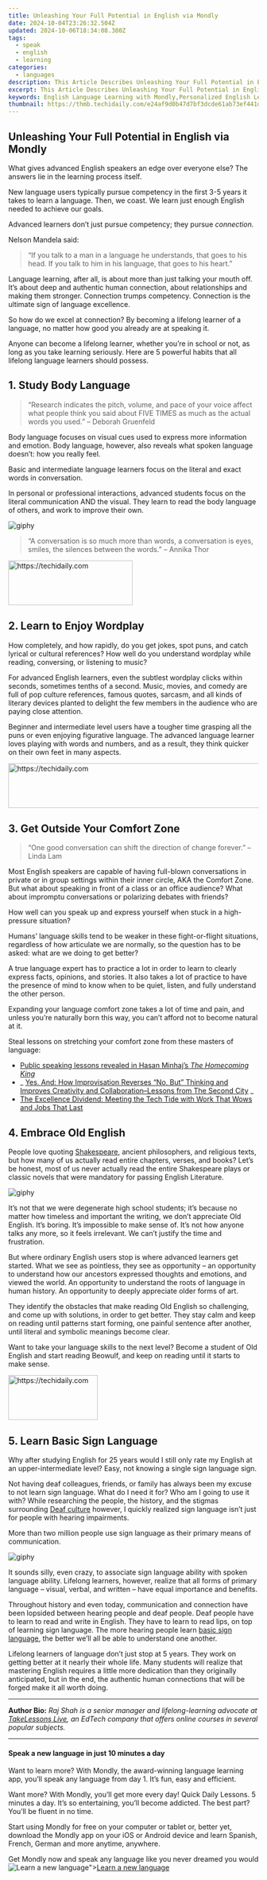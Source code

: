 ```yaml
---
title: Unleashing Your Full Potential in English via Mondly
date: 2024-10-04T23:26:32.504Z
updated: 2024-10-06T18:34:08.380Z
tags:
  - speak
  - english
  - learning
categories:
  - languages
description: This Article Describes Unleashing Your Full Potential in English via Mondly
excerpt: This Article Describes Unleashing Your Full Potential in English via Mondly
keywords: English Language Learning with Mondly,Personalized English Lessons Mondly,Mondly for ESL Improvement,Enhance Your Communication with Mondly,Mondly Interactive English Learning Platform,Online English Tutoring Through Mondly,Boost Your Career with Mondly's English Training
thumbnail: https://thmb.techidaily.com/e24af9d0b47d7bf3dcde61ab73ef441dcda155d4ef5a243e1a2546d643282d46.jpg
---
```


## Unleashing Your Full Potential in English via Mondly

What gives advanced English speakers an edge over everyone else? The answers lie in the learning process itself.

New language users typically pursue competency in the first 3-5 years it takes to learn a language. Then, we coast. We learn just enough English needed to achieve our goals.

Advanced learners don’t just pursue competency; they pursue _connection._

Nelson Mandela said:

> “If you talk to a man in a language he understands, that goes to his head. If you talk to him in his language, that goes to his heart.”

Language learning, after all, is about more than just talking your mouth off. It’s about deep and authentic human connection, about relationships and making them stronger. Connection trumps competency. Connection is the ultimate sign of language excellence.

So how do we excel at connection? By becoming a lifelong learner of a language, no matter how good you already are at speaking it.

Anyone can become a lifelong learner, whether you’re in school or not, as long as you take learning seriously. Here are 5 powerful habits that all lifelong language learners should possess.

## 1\. Study Body Language

> “Research indicates the pitch, volume, and pace of your voice affect what people think you said about FIVE TIMES as much as the actual words you used.” – Deborah Gruenfeld

Body language focuses on visual cues used to express more information and emotion. Body language, however, also reveals what spoken language doesn’t: how you really feel.

Basic and intermediate language learners focus on the literal and exact words in conversation.

In personal or professional interactions, advanced students focus on the literal communication AND the visual. They learn to read the body language of others, and work to improve their own.

![giphy](https://media0.giphy.com/media/DaNwD0SPavhF6/giphy.gif?cid=3640f6095c08f4ca7130495a6fa7153a "How To Take Your English To The Next Level 2")

> “A conversation is so much more than words, a conversation is eyes, smiles, the silences between the words.” – Annika Thor

<!-- affiliate ads begin -->
<a href="https://bluettius.sjv.io/c/5597632/2139116/17108" target="_top" id="2139116">
  <img src="//a.impactradius-go.com/display-ad/17108-2139116" border="0" alt="https://techidaily.com" width="250" height="90"/>
</a>
<img height="0" width="0" src="https://bluettius.sjv.io/i/5597632/2139116/17108" style="position:absolute;visibility:hidden;" border="0" />
<!-- affiliate ads end -->

## 2\. Learn to Enjoy Wordplay

How completely, and how rapidly, do you get jokes, spot puns, and catch lyrical or cultural references? How well do you understand wordplay while reading, conversing, or listening to music?

For advanced English learners, even the subtlest wordplay clicks within seconds, sometimes tenths of a second. Music, movies, and comedy are full of pop culture references, famous quotes, sarcasm, and all kinds of literary devices planted to delight the few members in the audience who are paying close attention.

Beginner and intermediate level users have a tougher time grasping all the puns or even enjoying figurative language. The advanced language learner loves playing with words and numbers, and as a result, they think quicker on their own feet in many aspects.

<!-- affiliate ads begin -->
<a href="https://unicoeye.pxf.io/c/5597632/2134228/18498" target="_top" id="2134228">
  <img src="//a.impactradius-go.com/display-ad/18498-2134228" border="0" alt="https://techidaily.com" width="728" height="90"/>
</a>
<img height="0" width="0" src="https://unicoeye.pxf.io/i/5597632/2134228/18498" style="position:absolute;visibility:hidden;" border="0" />
<!-- affiliate ads end -->

## 3\. Get Outside Your Comfort Zone

> “One good conversation can shift the direction of change forever.” – Linda Lam

Most English speakers are capable of having full-blown conversations in private or in group settings within their inner circle, AKA the Comfort Zone. But what about speaking in front of a class or an office audience? What about impromptu conversations or polarizing debates with friends?

How well can you speak up and express yourself when stuck in a high-pressure situation?

Humans’ language skills tend to be weaker in these fight-or-flight situations, regardless of how articulate we are normally, so the question has to be asked: what are we doing to get better?

A true language expert has to practice a lot in order to learn to clearly express facts, opinions, and stories. It also takes a lot of practice to have the presence of mind to know when to be quiet, listen, and fully understand the other person.

Expanding your language comfort zone takes a lot of time and pain, and unless you’re naturally born this way, you can’t afford not to become natural at it.

Steal lessons on stretching your comfort zone from these masters of language:

* [Public speaking lessons revealed in Hasan Minhaj’s _The Homecoming King_](https://www.theodysseyonline.com/public-speaking-lessons)
* _ [Yes, And: How Improvisation Reverses “No, But” Thinking and Improves Creativity and Collaboration–Lessons from The Second City](https://www.amazon.com/Yes-Improvisation-Reverses-Creativity-Collaboration-Lessons/dp/0062248545) _
* [The Excellence Dividend: Meeting the Tech Tide with Work That Wows and Jobs That Last](https://www.amazon.com/Excellence-Dividend-Meeting-Tech-Tide-ebook/dp/B074DHM8LH/ref=sr%5F1%5F1?s=books&ie=UTF8&qid=1533936817&sr=1-1&keywords=excellence+dividend)

## 4\. Embrace Old English

People love quoting [Shakespeare](https://shop.mondly.com/affiliate.php?ACCOUNT=ATISTUDI&AFFILIATE=108875&PATH=https://www.mondly.com?AFFILIATE=108875), ancient philosophers, and religious texts, but how many of us actually read entire chapters, verses, and books? Let’s be honest, most of us never actually read the entire Shakespeare plays or classic novels that were mandatory for passing English Literature.

![giphy](https://i.giphy.com/media/LYmPfp8dWUxnG/giphy.webp "How To Take Your English To The Next Level 3")

It’s not that we were degenerate high school students; it’s because no matter how timeless and important the writing, we don’t appreciate Old English. It’s boring. It’s impossible to make sense of. It’s not how anyone talks any more, so it feels irrelevant. We can’t justify the time and frustration.

But where ordinary English users stop is where advanced learners get started. What we see as pointless, they see as opportunity – an opportunity to understand how our ancestors expressed thoughts and emotions, and viewed the world. An opportunity to understand the roots of language in human history. An opportunity to deeply appreciate older forms of art.

They identify the obstacles that make reading Old English so challenging, and come up with solutions, in order to get better. They stay calm and keep on reading until patterns start forming, one painful sentence after another, until literal and symbolic meanings become clear.

Want to take your language skills to the next level? Become a student of Old English and start reading Beowulf, and keep on reading until it starts to make sense.

<!-- affiliate ads begin -->
<a href="https://25home.pxf.io/c/5597632/2148639/16836" target="_top" id="2148639">
  <img src="//a.impactradius-go.com/display-ad/16836-2148639" border="0" alt="https://techidaily.com" width="180" height="90"/>
</a>
<img height="0" width="0" src="https://25home.pxf.io/i/5597632/2148639/16836" style="position:absolute;visibility:hidden;" border="0" />
<!-- affiliate ads end -->

## 5\. Learn Basic Sign Language

Why after studying English for 25 years would I still only rate my English at an upper-intermediate level? Easy, not knowing a single sign language sign.

Not having deaf colleagues, friends, or family has always been my excuse to not learn sign language. What do I need it for? Who am I going to use it with? While researching the people, the history, and the stigmas surrounding [Deaf culture](https://takelessons.com/blog/deaf-culture-asl) however, I quickly realized sign language isn’t just for people with hearing impairments.

More than two million people use sign language as their primary means of communication.

![giphy](https://i.giphy.com/media/l0MYzjlxBWJn24Wbe/giphy.webp "How To Take Your English To The Next Level 4")

It sounds silly, even crazy, to associate sign language ability with spoken language ability. Lifelong learners, however, realize that all forms of primary language – visual, verbal, and written – have equal importance and benefits.

Throughout history and even today, communication and connection have been lopsided between hearing people and deaf people. Deaf people have to learn to read and write in English. They have to learn to read lips, on top of learning sign language. The more hearing people learn [basic sign language](https://www.youtube.com/watch?v=u3HoC9%5Fir3s&feature=youtu.be), the better we’ll all be able to understand one another.

Lifelong learners of language don’t just stop at 5 years. They work on getting better at it nearly their whole life. Many students will realize that mastering English requires a little more dedication than they originally anticipated, but in the end, the authentic human connections that will be forged make it all worth doing.

---

**Author Bio:** _Raj Shah is a senior manager and lifelong-learning advocate at [TakeLessons Live](https://takelessons.com/live), an EdTech company that offers online courses in several popular subjects._

---

#### Speak a new language in just 10 minutes a day

Want to learn more? With Mondly, the award-winning language learning app, you’ll speak any language from day 1\. It’s fun, easy and efficient.

Want more? With Mondly, you’ll get more every day! Quick Daily Lessons. 5 minutes a day. It’s so entertaining, you’ll become addicted. The best part? You’ll be fluent in no time.

Start using Mondly for free on your computer or tablet or, better yet, download the Mondly app on your iOS or Android device and learn Spanish, French, German and more anytime, anywhere.

Get Mondly now and speak any language like you never dreamed you would ![Learn a new language](https://adjt.mondly.com/5ixfg4k?campaign=blog-post-id-2428&fallback=https%3A%2F%2Fapp.mondly.com%3Futm%5Fmedium%3Dblog%5Fblog-post-id-2428%26utm%5Fsource%3Dblog-post-id-2428&redirect%5Fmacos=https%3A%2F%2Fapp.mondly.com%3Futm%5Fmedium%3Dblog%5Fblog-post-id-2428%26utm%5Fsource%3Dblog-post-id-2428&redirect%5Fandroid=https%3A%2F%2Fplay.google.com%2Fstore%2Fapps%2Fdetails%3Fid%3Dcom.atistudios.mondly.languages%3Futm%5Fmedium%3Dblog%5Fblog-post-id-2428%26utm%5Fsource%3Dblog-post-id-2428&redirect%5Fios=https%3A%2F%2Fapps.apple.com%2Fapp%2Fapple-store%2Fid987873536%3Fpt%3D78954800%26ct%3Dblog-post-id-2428%26mt%3D8 "<a class=")">[Learn a new language](https://shop.mondly.com/affiliate.php?ACCOUNT=ATISTUDI&AFFILIATE=108875&PATH=https://www.mondly.com?AFFILIATE=108875)

<!-- affiliate ads begin -->
<span id="1977020">
					<video width="128" height="480" style="cursor:pointer"
           poster="//a.impactradius-go.com/display-clicktoplayimage/1977020.png"
           onclick="if(!this.playClicked){this.play();this.setAttribute('controls',true);this.playClicked=true;}">
	   <source src="//a.impactradius-go.com/display-ad/22993-1977020">
	   <img src="//a.impactradius-go.com/display-clicktoplayimage/1977020.png" style="border: none; height: 100%; width: 100%; object-fit: contain">
	</video>
	<div style="width:80px;text-align:center"><a href="javascript:window.open(decodeURIComponent('https%3A%2F%2Fhomestyler.sjv.io%2Fc%2F5597632%2F1977020%2F22993'), '_blank');void(0);">Click here</a></div>
</span>
<img height="0" width="0" src="https://imp.pxf.io/i/5597632/1977020/22993" style="position:absolute;visibility:hidden;" border="0" />
<!-- affiliate ads end -->

<ins class="adsbygoogle"
     style="display:block"
     data-ad-format="autorelaxed"
     data-ad-client="ca-pub-7571918770474297"
     data-ad-slot="1223367746"></ins>

<ins class="adsbygoogle"
     style="display:block"
     data-ad-client="ca-pub-7571918770474297"
     data-ad-slot="8358498916"
     data-ad-format="auto"
     data-full-width-responsive="true"></ins>

<span class="atpl-alsoreadstyle">Also read:</span>
<div><ul>
<li><a href="https://buynow-reviews.techidaily.com/7-days-to-die-an-engaging-twist-on-the-zombie-genre-exploring-a-fresh-approach-to-survival-horror-games/"><u>'7 Days to Die': An Engaging Twist on the Zombie Genre, Exploring a Fresh Approach to Survival Horror Games</u></a></li>
<li><a href="https://visual-screen-recording.techidaily.com/new-2024-approved-simple-screen-recorder-for-windows-11/"><u>[New] 2024 Approved Simple Screen Recorder for Windows 11</u></a></li>
<li><a href="https://youtube-docs.techidaily.com/n-2024-explore-the-richest-historical-content-with-these-top-10-yt-groups/"><u>[New] In 2024, Explore the Richest Historical Content with These Top 10 YT Groups</u></a></li>
<li><a href="https://facebook-video-content.techidaily.com/2024-approved-enhance-your-social-media-experience-with-these-top-tools/"><u>2024 Approved Enhance Your Social Media Experience with These Top Tools</u></a></li>
<li><a href="https://mondly-stories.techidaily.com/apples-trending-app-in-157-countries/"><u>Apple's Trending App in 157 Countries</u></a></li>
<li><a href="https://mondly-stories.techidaily.com/enigmatic-engagements-charming-german-talk/"><u>Enigmatic Engagements: Charming German Talk</u></a></li>
<li><a href="https://mondly-stories.techidaily.com/global-index-spanish-as-official-speech/"><u>Global Index: Spanish as Official Speech</u></a></li>
<li><a href="https://fox-access.techidaily.com/in-2024-grandest-picture-tweaker-suite/"><u>In 2024, Grandest Picture Tweaker Suite</u></a></li>
<li><a href="https://activate-lock.techidaily.com/in-2024-how-to-remove-activation-lock-on-the-iphone-se-2022-without-previous-owner-by-drfone-ios/"><u>In 2024, How to Remove Activation Lock On the iPhone SE (2022) Without Previous Owner?</u></a></li>
<li><a href="https://twitter-clips.techidaily.com/in-2024-viral-video-voyage-twitters-compiled-top-10-tiktoks/"><u>In 2024, Viral Video Voyage Twitter's Compiled Top 10 TikToks</u></a></li>
<li><a href="https://mondly-stories.techidaily.com/intercultural-harmony-skills-for-successful-global-engagement/"><u>Intercultural Harmony: Skills for Successful Global Engagement</u></a></li>
<li><a href="https://hardware-help.techidaily.com/latest-canon-mx490-printing-software-downloads-for-microsoft-windows-os/"><u>Latest Canon MX490 Printing Software Downloads for Microsoft Windows OS</u></a></li>
<li><a href="https://mondly-stories.techidaily.com/mastering-finnish-online-optimal-learning-strategies/"><u>Mastering Finnish Online: Optimal Learning Strategies</u></a></li>
<li><a href="https://mondly-stories.techidaily.com/mondly-kids-smart-snacks-app-child-health-advocate-in-2017s-top-games/"><u>Mondly Kids Smart Snacks App: Child Health Advocate in 2017'S Top Games</u></a></li>
<li><a href="https://mondly-stories.techidaily.com/quick-urdu-mastery-daily-click-here/"><u>Quick Urdu Mastery Daily – Click Here!</u></a></li>
<li><a href="https://mondly-stories.techidaily.com/say-it-like-an-aussie-quick-lessons/"><u>Say It Like an Aussie: Quick Lessons</u></a></li>
<li><a href="https://facebook-video-share.techidaily.com/speedy-fortnite-cover-art-creation-for-2024/"><u>Speedy Fortnite Cover Art Creation for 2024</u></a></li>
</ul></div>

